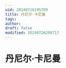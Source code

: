 ```yaml
---
uid: 20240726195709
title: 丹尼尔·卡尼曼
tags: 
author: 
draft: false
modified: 20240726200717
---
```


# 丹尼尔·卡尼曼
